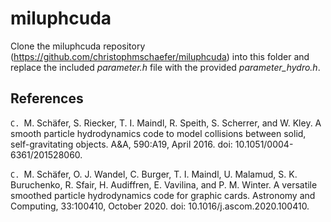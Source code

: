 miluphcuda
=============

Clone the miluphcuda repository (https://github.com/christophmschaefer/miluphcuda) into this folder
and replace the included *parameter.h* file with the provided *parameter_hydro.h*.


References
----------

`C. `M. Schäfer, S. Riecker, T. I. Maindl, R. Speith, S. Scherrer, and W. Kley.
A smooth particle hydrodynamics code to model collisions between solid, self-gravitating objects.
A&A, 590:A19, April 2016.
doi: 10.1051/0004-6361/201528060.

`C. `M. Schäfer, O. J. Wandel, C. Burger, T. I. Maindl, U. Malamud, S. K. Buruchenko, R. Sfair, H. Audiffren, E. Vavilina, and P. M. Winter.
A versatile smoothed particle hydrodynamics code for graphic cards.
Astronomy and Computing, 33:100410, October 2020.
doi: 10.1016/j.ascom.2020.100410.
